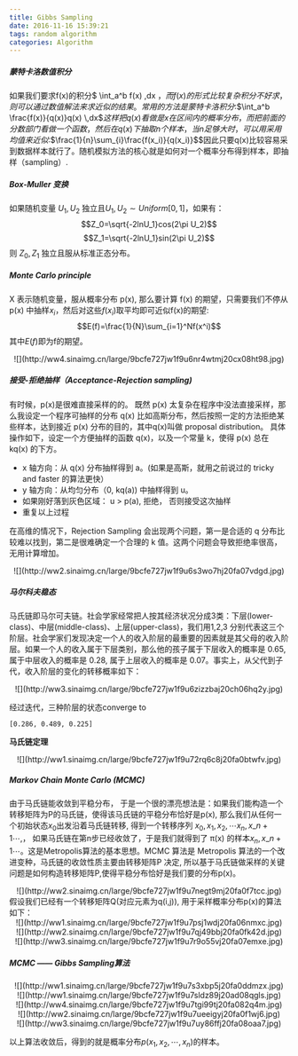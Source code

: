 ```yaml
---
title: Gibbs Sampling
date: 2016-11-16 15:39:21
tags: random algorithm
categories: Algorithm
---
```

##### 蒙特卡洛数值积分
如果我们要求f(x)的积分$ \int_a^b f(x) \,dx $，而f(x)的形式比较复杂积分不好求，则可以通过数值解法来求近似的结果。常用的方法是蒙特卡洛积分:$$\int_a^b \frac{f(x)}{q(x)}q(x) \,dx$$这样把q(x)看做是x在区间内的概率分布，而把前面的分数部门看做一个函数，然后在q(x)下抽取n个样本，当n足够大时，可以用采用均值来近似:$$\frac{1}{n}\sum_{i}\frac{f(x_i)}{q(x_i)}$$因此只要q(x)比较容易采到数据样本就行了。随机模拟方法的核心就是如何对一个概率分布得到样本，即抽样（sampling）.

##### Box-Muller 变换
如果随机变量 $U_1,U_2$ 独立且$U_1,U_2 ∼ Uniform[0,1]$，如果有：$$Z_0=\sqrt{-2lnU_1}cos(2\pi U_2)$$ $$Z_1=\sqrt{-2lnU_1}sin(2\pi U_2)$$ 则 $Z_0,Z_1$ 独立且服从标准正态分布。

##### Monte Carlo principle
X 表示随机变量，服从概率分布 p(x), 那么要计算 f(x) 的期望，只需要我们不停从 p(x) 中抽样$x_i$，然后对这些$f(x_i)$取平均即可近似f(x)的期望:$$E(f)=\frac{1}{N}\sum_{i=1}^Nf(x^i)$$其中$E(f)$即为f的期望。
<center>![](http://ww4.sinaimg.cn/large/9bcfe727jw1f9u6nr4wtmj20cx08ht98.jpg)</center>

##### 接受-拒绝抽样（Acceptance-Rejection sampling)
有时候，p(x)是很难直接采样的的。
既然 p(x) 太复杂在程序中没法直接采样，那么我设定一个程序可抽样的分布 q(x) 比如高斯分布，然后按照一定的方法拒绝某些样本，达到接近 p(x) 分布的目的，其中q(x)叫做 proposal distribution。
具体操作如下，设定一个方便抽样的函数 q(x)，以及一个常量 k，使得 p(x) 总在 kq(x) 的下方。
- x 轴方向：从 q(x) 分布抽样得到 a。(如果是高斯，就用之前说过的 tricky and faster 的算法更快）
- y 轴方向：从均匀分布（0, kq(a)) 中抽样得到 u。
- 如果刚好落到灰色区域： u > p(a), 拒绝， 否则接受这次抽样
- 重复以上过程

在高维的情况下，Rejection Sampling 会出现两个问题，第一是合适的 q 分布比较难以找到，第二是很难确定一个合理的 k 值。这两个问题会导致拒绝率很高，无用计算增加。
<center>![](http://ww2.sinaimg.cn/large/9bcfe727jw1f9u6s3wo7hj20fa07vdgd.jpg)</center>


##### 马尔科夫稳态
马氏链即马尔可夫链。社会学家经常把人按其经济状况分成3类：下层(lower-class)、中层(middle-class)、上层(upper-class)，我们用1,2,3 分别代表这三个阶层。社会学家们发现决定一个人的收入阶层的最重要的因素就是其父母的收入阶层。如果一个人的收入属于下层类别，那么他的孩子属于下层收入的概率是 0.65, 属于中层收入的概率是 0.28, 属于上层收入的概率是 0.07。事实上，从父代到子代，收入阶层的变化的转移概率如下：
<center>![](http://ww3.sinaimg.cn/large/9bcfe727jw1f9u6zizzbaj20ch06hq2y.jpg)</center>

经过迭代，三种阶层的状态converge to

	[0.286, 0.489, 0.225]

<b>马氏链定理</b>
<center>![](http://ww1.sinaimg.cn/large/9bcfe727jw1f9u72rq6c8j20fa0btwfv.jpg)</center>

##### Markov Chain Monte Carlo (MCMC)

由于马氏链能收敛到平稳分布， 于是一个很的漂亮想法是：如果我们能构造一个转移矩阵为P的马氏链，使得该马氏链的平稳分布恰好是p(x), 那么我们从任何一个初始状态$x_0$出发沿着马氏链转移, 得到一个转移序列 $x_0,x_1,x_2,⋯x_n,x\_{n+1}⋯$,， 如果马氏链在第n步已经收敛了，于是我们就得到了 π(x) 的样本$x_n,x\_{n+1}⋯$。这是Metropolis算法的基本思想。MCMC 算法是 Metropolis 算法的一个改进变种，马氏链的收敛性质主要由转移矩阵P 决定, 所以基于马氏链做采样的关键问题是如何构造转移矩阵P,使得平稳分布恰好是我们要的分布p(x)。
<center>![](http://ww2.sinaimg.cn/large/9bcfe727jw1f9u7negt9mj20fa0f7tcc.jpg)</center>
假设我们已经有一个转移矩阵Q(对应元素为q(i,j)), 用于采样概率分布p(x)的算法如下：
<center>![](http://ww1.sinaimg.cn/large/9bcfe727jw1f9u7psj1wdj20fa06nmxc.jpg)</center>
<center>![](http://ww2.sinaimg.cn/large/9bcfe727jw1f9u7qj49bbj20fa0fk42d.jpg)</center>
<center>![](http://ww3.sinaimg.cn/large/9bcfe727jw1f9u7r9o55vj20fa07emxe.jpg)</center>


##### MCMC —— Gibbs Sampling算法
<center>![](http://ww1.sinaimg.cn/large/9bcfe727jw1f9u7s3xbp5j20fa0ddmzx.jpg)</center>
<center>![](http://ww1.sinaimg.cn/large/9bcfe727jw1f9u7sldz89j20ad08qgls.jpg)</center>
<center>![](http://ww4.sinaimg.cn/large/9bcfe727jw1f9u7tgi99tj20fa082q4m.jpg)</center>
<center>![](http://ww2.sinaimg.cn/large/9bcfe727jw1f9u7ueeigyj20fa0f1wj6.jpg)</center>
<center>![](http://ww3.sinaimg.cn/large/9bcfe727jw1f9u7uy86ffj20fa08oaa7.jpg)</center>

以上算法收敛后，得到的就是概率分布$p(x_1,x_2,⋯,x_n)$的样本。
